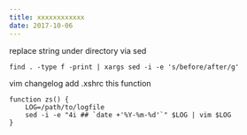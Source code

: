 ```yaml
---
title: xxxxxxxxxxxx
date: 2017-10-06
---
```


replace string under directory via sed

```
find . -type f -print | xargs sed -i -e 's/before/after/g'
```


vim changelog
add .xshrc this function

```
function zs() {
    LOG=/path/to/logfile
    sed -i -e "4i ## `date +'%Y-%m-%d'`" $LOG | vim $LOG
}
```

